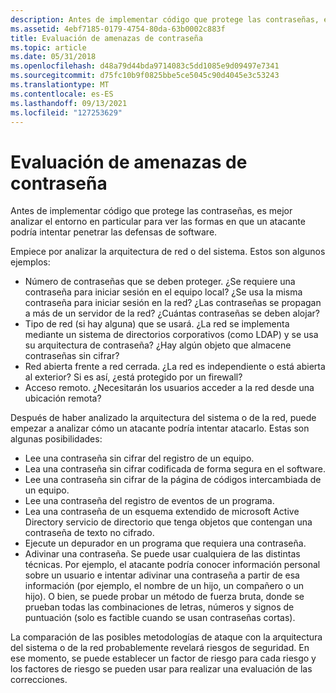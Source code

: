 ```yaml
---
description: Antes de implementar código que protege las contraseñas, es mejor analizar el entorno en particular para ver las formas en que un atacante podría intentar penetrar las defensas de software.
ms.assetid: 4ebf7185-0179-4754-80da-63b0002c883f
title: Evaluación de amenazas de contraseña
ms.topic: article
ms.date: 05/31/2018
ms.openlocfilehash: d48a79d44bda9714083c5dd1085e9d09497e7341
ms.sourcegitcommit: d75fc10b9f0825bbe5ce5045c90d4045e3c53243
ms.translationtype: MT
ms.contentlocale: es-ES
ms.lasthandoff: 09/13/2021
ms.locfileid: "127253629"
---
```

# <a name="password-threat-assessment"></a>Evaluación de amenazas de contraseña

Antes de implementar código que protege las contraseñas, es mejor analizar el entorno en particular para ver las formas en que un atacante podría intentar penetrar las defensas de software.

Empiece por analizar la arquitectura de red o del sistema. Estos son algunos ejemplos:

-   Número de contraseñas que se deben proteger. ¿Se requiere una contraseña para iniciar sesión en el equipo local? ¿Se usa la misma contraseña para iniciar sesión en la red? ¿Las contraseñas se propagan a más de un servidor de la red? ¿Cuántas contraseñas se deben alojar?
-   Tipo de red (si hay alguna) que se usará. ¿La red se implementa mediante un sistema de directorios corporativos (como LDAP) y se usa su arquitectura de contraseña? ¿Hay algún objeto que almacene contraseñas sin cifrar?
-   Red abierta frente a red cerrada. ¿La red es independiente o está abierta al exterior? Si es así, ¿está protegido por un firewall?
-   Acceso remoto. ¿Necesitarán los usuarios acceder a la red desde una ubicación remota?

Después de haber analizado la arquitectura del sistema o de la red, puede empezar a analizar cómo un atacante podría intentar atacarlo. Estas son algunas posibilidades:

-   Lee una contraseña sin cifrar del registro de un equipo.
-   Lea una contraseña sin cifrar codificada de forma segura en el software.
-   Lee una contraseña sin cifrar de la página de códigos intercambiada de un equipo.
-   Lee una contraseña del registro de eventos de un programa.
-   Lea una contraseña de un esquema extendido de microsoft Active Directory servicio de directorio que tenga objetos que contengan una contraseña de texto no cifrado.
-   Ejecute un depurador en un programa que requiera una contraseña.
-   Adivinar una contraseña. Se puede usar cualquiera de las distintas técnicas. Por ejemplo, el atacante podría conocer información personal sobre un usuario e intentar adivinar una contraseña a partir de esa información (por ejemplo, el nombre de un hijo, un compañero o un hijo). O bien, se puede probar un método de fuerza bruta, donde se prueban todas las combinaciones de letras, números y signos de puntuación (solo es factible cuando se usan contraseñas cortas).

La comparación de las posibles metodologías de ataque con la arquitectura del sistema o de la red probablemente revelará riesgos de seguridad. En ese momento, se puede establecer un factor de riesgo para cada riesgo y los factores de riesgo se pueden usar para realizar una evaluación de las correcciones.

 

 




